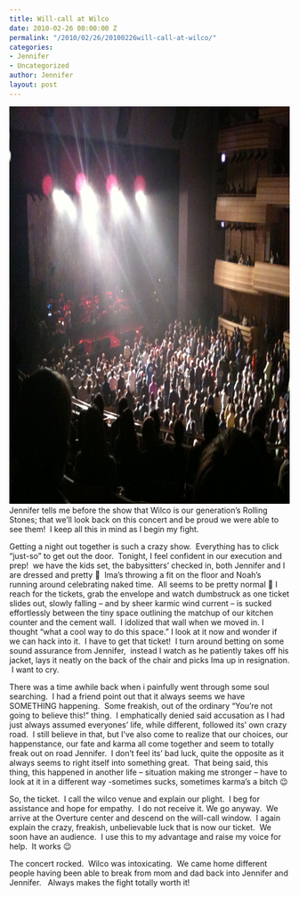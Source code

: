 ```yaml
---
title: Will-call at Wilco
date: 2010-02-26 00:00:00 Z
permalink: "/2010/02/26/20100226will-call-at-wilco/"
categories:
- Jennifer
- Uncategorized
author: Jennifer
layout: post
---
```


<img title="wilco" height="713" alt="wilco" width="950" class="alignleft size-full wp-image-612" src="/assets/images/Will-call-at-Wilco/1267340529000-missing.jpg" />Jennifer tells me before the show that Wilco is our generation&#8217;s Rolling Stones; that we&#8217;ll look back on this concert and be proud we were able to see them!  I keep all this in mind as I begin my fight.

Getting a night out together is such a crazy show.  Everything has to click &#8220;just-so&#8221; to get out the door.  Tonight, I feel confident in our execution and prep!  we have the kids set, the babysitters&#8217; checked in, both Jennifer and I are dressed and pretty 🙂  Ima&#8217;s throwing a fit on the floor and Noah&#8217;s running around celebrating naked time.  All seems to be pretty normal 🙂 I reach for the tickets, grab the envelope and watch dumbstruck as one ticket slides out, slowly falling &#8211; and by sheer karmic wind current &#8211; is sucked effortlessly between the tiny space outlining the matchup of our kitchen counter and the cement wall.  I idolized that wall when we moved in. I thought &#8220;what a cool way to do this space.&#8221; I look at it now and wonder if we can hack into it.  I have to get that ticket!  I turn around betting on some sound assurance from Jennifer,  instead I watch as he patiently takes off his jacket, lays it neatly on the back of the chair and picks Ima up in resignation.  I want to cry.

There was a time awhile back when i painfully went through some soul searching.  I had a friend point out that it always seems we have SOMETHING happening.  Some freakish, out of the ordinary &#8220;You&#8217;re not going to believe this!&#8221; thing.  I emphatically denied said accusation as I had just always assumed everyones&#8217; life, while different, followed its&#8217; own crazy road.  I still believe in that, but I&#8217;ve also come to realize that our choices, our happenstance, our fate and karma all come together and seem to totally freak out on road Jennifer.  I don&#8217;t feel its&#8217; bad luck, quite the opposite as it always seems to right itself into something great.  That being said, this thing, this happened in another life &#8211; situation making me stronger &#8211; have to look at it in a different way -sometimes sucks, sometimes karma&#8217;s a bitch 😉

So, the ticket.  I call the wilco venue and explain our plight.  I beg for assistance and hope for empathy.  I do not receive it. We go anyway.  We arrive at the Overture center and descend on the will-call window.  I again explain the crazy, freakish, unbelievable luck that is now our ticket.  We soon have an audience.  I use this to my advantage and raise my voice for help.  It works 😉

The concert rocked.  Wilco was intoxicating.  We came home different people having been able to break from mom and dad back into Jennifer and Jennifer.   Always makes the fight totally worth it!

